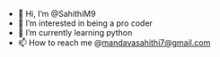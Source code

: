 - 👋 Hi, I’m @SahithiM9
- 👀 I’m interested in being a pro coder
- 🌱 I’m currently learning python
- 📫 How to reach me @mandavasahithi7@gmail.com

<!---
SahithiM9/SahithiM9 is a ✨ special ✨ repository because its `README.md` (this file) appears on your GitHub profile.
You can click the Preview link to take a look at your changes.
--->
